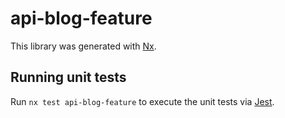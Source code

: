 # api-blog-feature

This library was generated with [Nx](https://nx.dev).

## Running unit tests

Run `nx test api-blog-feature` to execute the unit tests via [Jest](https://jestjs.io).
